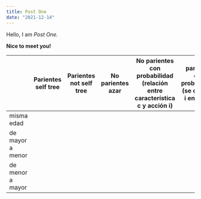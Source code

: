 ```yaml
---
title: Post One
date: "2021-12-14"
---
```


Hello, I am _Post One._

**Nice to meet you!**

| | Parientes self tree   | Parientes not self tree   | No parientes azar | No parientes con probabilidad (relación entre característica c y acción i) | No parientes con probabilidad (se observa i en sujeto a)
| - | - | - | - | - | - |
| misma edad      | | | | | |
| de mayor a menor  | | | | |
| de menor a mayor  | | | | |
